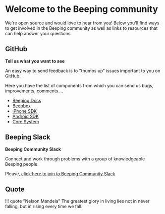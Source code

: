 # Welcome to the Beeping community

We're open source and would love to hear from you! Below you'll find ways to get involved in the Beeping community as well as links to resources that can help answer your questions.

## GitHub

**Tell us what you want to see**

An easy way to send feedback is to "thumbs up" issues important to you on GitHub.

Here you have the list of components from which you can send us bugs, improvements, comments ...

* [Beeping Docs](https://github.com/beeping-io/beeping-docs/issues)
* [Beepbox](https://github.com/beeping-io/beepbox/issues)
* [iPhone SDK](https://github.com/beeping-io/sdk-iphone-objective-c/issues)
* [Android SDK](https://github.com/beeping-io/sdk-android/issues)
* [Core System](https://github.com/beeping-io/beeping-core/issues)

## Beeping Slack

**Beeping Community Slack**

Connect and work through problems with a group of knowledgeable Beeping people.

Please, [click here to join to Beeping Community Slack](https://join.slack.com/t/beepingworkspace/shared_invite/enQtOTY5NDc1ODAxNzYzLTEzNmFmZjNhNDdjOTRjZDUzN2JmNmVjZWVjMGU2Yjc4MjgxMTUwNWM1Y2E2ZjMyY2NlYWUzNjQxZDZlNWQ3NTE)

## Quote

!!! quote "Nelson Mandela"
    The greatest glory in living lies not in never falling, but in rising every time we fall.
